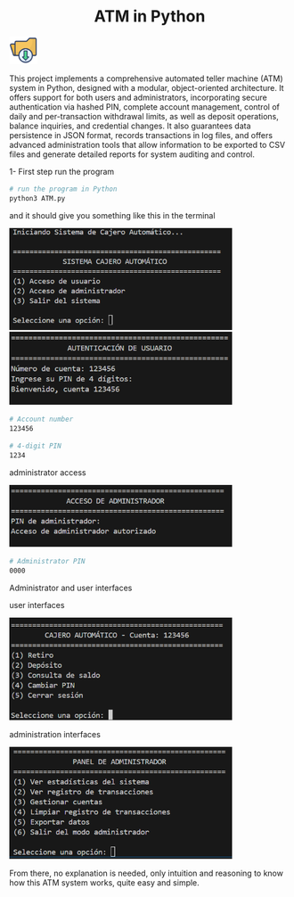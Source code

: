 <h1 align="center" >ATM in Python</h1>

  <a href="https://github.com/user-attachments/files/22417929/ATM.py">
    <img src="Data/Descargas.png" alt="Descargas" width="50"/>
  </a>

<p>This project implements a comprehensive automated teller machine (ATM) system in Python, designed with a modular, object-oriented architecture. It offers support for both users and administrators, incorporating secure authentication via hashed PIN, complete account management, control of daily and per-transaction withdrawal limits, as well as deposit operations, balance inquiries, and credential changes. It also guarantees data persistence in JSON format, records transactions in log files, and offers advanced administration tools that allow information to be exported to CSV files and generate detailed reports for system auditing and control.</p>

<p>1- First step run the program</p>

```bash
# run the program in Python
python3 ATM.py
```
<p>and it should give you something like this in the terminal</p>
<img src="Data/Inicio.png" width="400" />

<img src="Data/Auteticacion de usuario.png" width="400" />

```bash
# Account number
123456
```

```bash
# 4-digit PIN
1234
```

<p>administrator access</p>
<img src="Data/Acceso administrador.png" width="400" />

```bash
# Administrator PIN
0000
```

<p>Administrator and user interfaces</p>

<p>user interfaces</p>
<img src="Data/interfas de usuario.png" width="400" />

<p>administration interfaces</p>
<img src="Data/interfaz de administrador.png" width="400" />

<p>From there, no explanation is needed, only intuition and reasoning to know how this ATM system works, quite easy and simple.</p>
